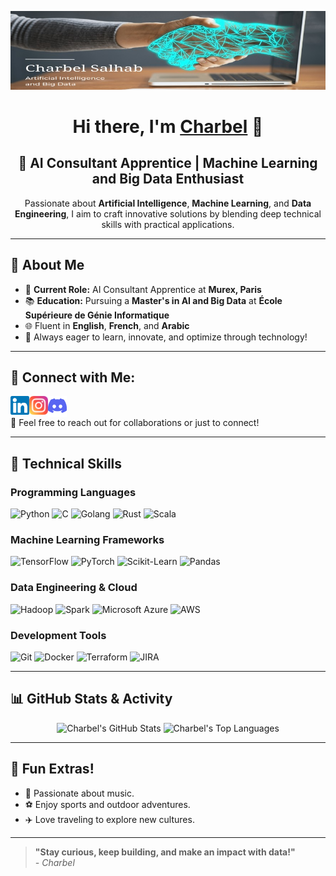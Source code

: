 <p align="center">
  <a href="https://github.com/c-salhab" target="_blank" rel="noreferrer">
    <img src="images/c-salhab.jpeg" alt="Charbel Salhab Banner" width="600">
  </a>
</p>

<h1 align="center">
Hi there, I'm <a href="https://github.com/c-salhab" target="_blank" rel="noreferrer">Charbel</a> 👋
</h1>

<h2 align="center">
🚀 AI Consultant Apprentice | Machine Learning and Big Data Enthusiast
</h2>

<p align="center">
  Passionate about <b>Artificial Intelligence</b>, <b>Machine Learning</b>, and <b>Data Engineering</b>, 
  I aim to craft innovative solutions by blending deep technical skills with practical applications.
</p>

---

## 🌟 About Me

- 💼 **Current Role:** AI Consultant Apprentice at **Murex, Paris**  
- 📚 **Education:** Pursuing a **Master's in AI and Big Data** at **École Supérieure de Génie Informatique**  
- 🌐 Fluent in **English**, **French**, and **Arabic**  
- 🧠 Always eager to learn, innovate, and optimize through technology!  

---

## 🔗 Connect with Me:
<a href="https://www.linkedin.com/in/charbel-salhab-828b0a221/"><img align="left" src="images/linkedin.svg" alt="Charbel Salhab | LinkedIn" width="30px"/></a>
<a href="https://www.instagram.com/chblslb/"><img align="left" src="images/instagram.svg" alt="Charbel Salhab | Instagram" width="30px"/></a>
<a href="https://discordapp.com/users/689169623790518425"><img align="left" src="images/discord.png" alt="Charbel Salhab | Discord" width="30px"/></a>  
</br>
💬 Feel free to reach out for collaborations or just to connect!

---

## 💼 Technical Skills

### **Programming Languages**
![Python](https://img.shields.io/badge/Python-FFD43B?style=for-the-badge&logo=python&logoColor=blue)
![C](https://img.shields.io/badge/C-00599C?style=for-the-badge&logo=c&logoColor=white)
![Golang](https://img.shields.io/badge/Go-%2300ADD8.svg?style=for-the-badge&logo=go&logoColor=white)
![Rust](https://img.shields.io/badge/Rust-%23000000.svg?style=for-the-badge&logo=rust&logoColor=white)
![Scala](https://img.shields.io/badge/Scala-%23DC322F.svg?style=for-the-badge&logo=scala&logoColor=white)

### **Machine Learning Frameworks**
![TensorFlow](https://img.shields.io/badge/TensorFlow-%23FF6F00.svg?style=for-the-badge&logo=tensorflow&logoColor=white)
![PyTorch](https://img.shields.io/badge/PyTorch-%23EE4C2C.svg?style=for-the-badge&logo=pytorch&logoColor=white)
![Scikit-Learn](https://img.shields.io/badge/Scikit--Learn-F7931E?style=for-the-badge&logo=scikit-learn&logoColor=white)
![Pandas](https://img.shields.io/badge/Pandas-%23150458.svg?style=for-the-badge&logo=pandas&logoColor=white)

### **Data Engineering & Cloud**
![Hadoop](https://img.shields.io/badge/Hadoop-%23FF8300.svg?style=for-the-badge&logo=apache-hadoop&logoColor=white)
![Spark](https://img.shields.io/badge/Apache%20Spark-E25A1C?style=for-the-badge&logo=apachespark&logoColor=white)
![Microsoft Azure](https://img.shields.io/badge/Microsoft%20Azure-0078D4.svg?style=for-the-badge&logo=microsoftazure&logoColor=white)
![AWS](https://img.shields.io/badge/Amazon%20AWS-%23FF9900.svg?style=for-the-badge&logo=amazonaws&logoColor=white)

### **Development Tools**
![Git](https://img.shields.io/badge/git-%23F05033.svg?style=for-the-badge&logo=git&logoColor=white)
![Docker](https://img.shields.io/badge/Docker-%230db7ed.svg?style=for-the-badge&logo=docker&logoColor=white)
![Terraform](https://img.shields.io/badge/Terraform-7B42BC?style=for-the-badge&logo=terraform&logoColor=white)
![JIRA](https://img.shields.io/badge/Jira-%230052CC.svg?style=for-the-badge&logo=jira&logoColor=white)

---

## 📊 GitHub Stats & Activity

<p align="center">
  <img src="https://github-readme-stats.vercel.app/api?username=c-salhab&show_icons=true&theme=radical" alt="Charbel's GitHub Stats" width="400px"/>
  <img src="https://github-readme-stats.vercel.app/api/top-langs/?username=c-salhab&layout=compact&theme=radical" alt="Charbel's Top Languages" width="400px"/>
</p>

---

## 🎨 Fun Extras!
- 🎵 Passionate about music.  
- ⚽ Enjoy sports and outdoor adventures.  
- ✈️ Love traveling to explore new cultures.  

---

> **"Stay curious, keep building, and make an impact with data!"**  
> *- Charbel*
